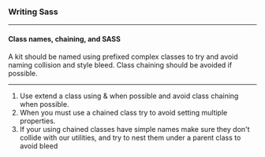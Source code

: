 ### Writing Sass
---
#### Class names, chaining, and SASS
A kit should be named using prefixed complex classes to try and avoid naming collision and style bleed. Class chaining should be avoided if possible.

---

1. Use extend a class using & when possible and avoid class chaining when possible.
2. When you must use a chained class try to avoid setting multiple properties.
3. If your using chained classes have simple names make sure they don't collide with our utilities, and try to nest them under a parent class to avoid bleed
